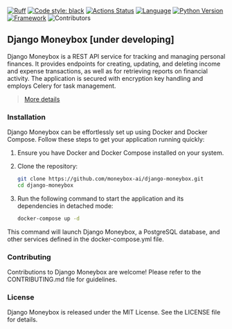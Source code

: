 [![Ruff](https://img.shields.io/endpoint?url=https://raw.githubusercontent.com/astral-sh/ruff/main/assets/badge/v2.json)](https://github.com/astral-sh/ruff)
[![Code style: black](https://img.shields.io/badge/code%20style-black-000000.svg)](https://github.com/psf/black)
[![Actions Status](https://github.com/moneybox-ai/django-moneybox/workflows/CI/badge.svg)](https://github.com/moneybox-ai/django-moneybox/actions)
[![Language](https://img.shields.io/badge/language-Python-blue)](https://www.python.org/)
[![Python Version](https://img.shields.io/badge/python-3.11%2B-blue)](https://www.python.org/downloads/release/python-380/)
[![Framework](https://img.shields.io/badge/framework-Django-green)](https://www.djangoproject.com/)
![Contributors](https://img.shields.io/badge/Contributors-6-blue)

## Django Moneybox [under developing]

Django Moneybox is a REST API service for tracking and managing personal finances. It provides endpoints for creating, updating, and deleting income and expense transactions, as well as for retrieving reports on financial activity. The application is secured with encryption key handling and employs Celery for task management.

> [More details](https://github.com/moneybox-ai/django-moneybox/docs/description.md)


### Installation

Django Moneybox can be effortlessly set up using Docker and Docker Compose. Follow these steps to get your application running quickly:

1. Ensure you have Docker and Docker Compose installed on your system.

2. Clone the repository:

   ```bash
   git clone https://github.com/moneybox-ai/django-moneybox.git
   cd django-moneybox
   ```

3. Run the following command to start the application and its dependencies in detached mode:

    ```bash
    docker-compose up -d
    ```

This command will launch Django Moneybox, a PostgreSQL database, and other services defined in the docker-compose.yml file.

### Contributing

Contributions to Django Moneybox are welcome! Please refer to the CONTRIBUTING.md file for guidelines.

### License

Django Moneybox is released under the MIT License. See the LICENSE file for details.
